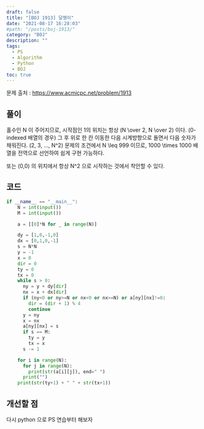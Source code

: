 ```yaml
---
draft: false
title: "[BOJ 1913] 달팽이"
date: "2021-08-17 16:28:03"
#path: "/posts/boj-1913/"
category: "BOJ"
description: ""
tags:
  - PS
  - Algorithm
  - Python
  - BOJ
toc: true
---
```


문제 출처 : https://www.acmicpc.net/problem/1913

## 풀이

홀수인 N 이 주어지므로, 시작점인 1의 위치는 항상 (N \over 2, N \over 2) 이다. (0-indexed 배열의 경우)
그 후 위로 한 칸 이동한 다음 시계방향으로 돌면서 다음 숫자가 채워진다. (2, 3, ..., N^2)
문제의 조건에서 N \leq 999 이므로, 1000 \times 1000 배열을 전역으로 선언하여 쉽게 구현 가능하다.

또는 (0,0) 의 위치에서 항상 N^2 으로 시작하는 것에서 착안할 수 있다.

## 코드

```python
if __name__ == "__main__":
    N = int(input())
    M = int(input())

    a = [[0]*N for _ in range(N)]

    dy = [1,0,-1,0]
    dx = [0,1,0,-1]
    s = N*N
    y = -1
    x = 0
    dir = 0
    ty = 0
    tx = 0
    while s > 0:
      ny = y + dy[dir]
      nx = x + dx[dir]
      if (ny<0 or ny>=N or nx<0 or nx>=N) or a[ny][nx]!=0:
        dir = (dir + 1) % 4
        continue
      y = ny
      x = nx
      a[ny][nx] = s
      if s == M:
        ty = y
        tx = x
      s -= 1

    for i in range(N):
      for j in range(N):
        print(str(a[i][j]), end=" ")
      print("")
    print(str(ty+1) + " " + str(tx+1))
```

## 개선할 점

다시 python 으로 PS 연습부터 해보자
